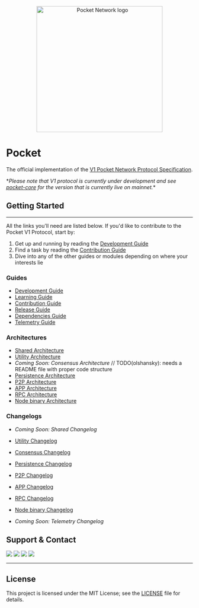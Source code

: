 <div align="center">
  <a href="https://www.pokt.network">
    <img src="https://user-images.githubusercontent.com/2219004/151564884-212c0e40-3bfa-412e-a341-edb54b5f1498.jpeg" alt="Pocket Network logo" width="340"/>
  </a>
</div>

# Pocket

The official implementation of the [V1 Pocket Network Protocol Specification](https://github.com/pokt-network/pocket-network-protocol).

\*_Please note that V1 protocol is currently under development and see [pocket-core](https://github.com/pokt-network/pocket-core) for the version that is currently live on mainnet._\*

## Getting Started

---

All the links you'll need are listed below. If you'd like to contribute to the Pocket V1 Protocol, start by:

1. Get up and running by reading the [Development Guide](docs/development/README.md)
2. Find a task by reading the [Contribution Guide](docs/contributing/README.md)
3. Dive into any of the other guides or modules depending on where your interests lie

<!--
  The list of documents below was created by manually curating the output of the following command:
    $ find .. -name "*.md" | grep -v -e "vendor" -e "prototype" -e "SUMMARY.md" -e "TASTE.md"
-->

### Guides

- [Development Guide](docs/development/README.md)
- [Learning Guide](docs/learning/README.md)
- [Contribution Guide](docs/contributing/README.md)
- [Release Guide](docs/build/README.md)
- [Dependencies Guide](docs/deps/README.md)
- [Telemetry Guide](telemetry/README.md)

### Architectures

- [Shared Architecture](shared/README.md)
- [Utility Architecture](utility/doc/README.md)
- _Coming Soon: Consensus Architecture_ // TODO(olshansky): needs a README file with proper code structure
- [Persistence Architecture](persistence/docs/README.md)
- [P2P Architecture](p2p/README.md)
- [APP Architecture](app/client/doc/README.md)
- [RPC Architecture](app/pocket/rpc/doc/README.md)
- [Node binary Architecture](app/pocket/doc/README.md)

### Changelogs

- _Coming Soon: Shared Changelog_
- [Utility Changelog](utility/doc/CHANGELOG.md)
- [Consensus Changelog](consensus/doc/CHANGELOG.md)
- [Persistence Changelog](persistence/docs/CHANGELOG.md)
- [P2P Changelog](p2p/CHANGELOG.md)
- [APP Changelog](app/client/doc/CHANGELOG.md)
- [RPC Changelog](app/pocket/rpc/doc/CHANGELOG.md)
- [Node binary Changelog](app/pocket/doc/CHANGELOG.md)

- _Coming Soon: Telemetry Changelog_

## Support & Contact

<div>
  <a href="https://twitter.com/poktnetwork"><img src="https://img.shields.io/twitter/url/http/shields.io.svg?style=social"></a>
  <a href="https://t.me/POKTnetwork"><img src="https://img.shields.io/badge/Telegram-blue.svg"></a>
  <a href="https://www.facebook.com/POKTnetwork" ><img src="https://img.shields.io/badge/Facebook-red.svg"></a>
  <a href="https://research.pokt.network"><img src="https://img.shields.io/discourse/https/research.pokt.network/posts.svg"></a>
</div>

---

## License

This project is licensed under the MIT License; see the [LICENSE](LICENSE) file for details.
